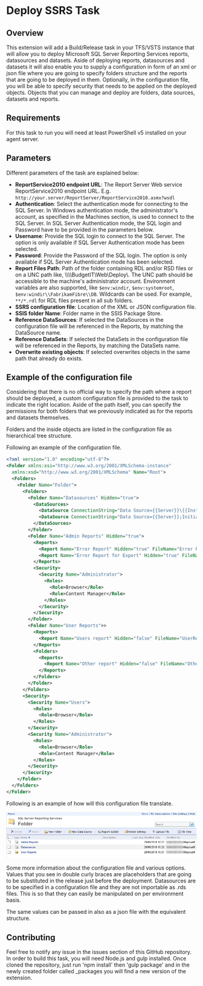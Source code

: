 # Deploy SSRS Task

## Overview

This extension will add a Build/Release task in your TFS/VSTS instance that will allow you to deploy Microsoft SQL Server Reporting Services reports, datasources and datasets.
Aside of deploying reports, datasources and datasets it will also enable you to supply a configuration in form of an xml or json file where you are going to specify folders structure and the reports that are going to be deployed in them. Optionally, in the configuration file, you will be able to specify security that needs to be applied on the deployed objects. Objects that you can manage and deploy are folders, data sources, datasets and reports.

## Requirements

For this task to run you will need at least PowerShell v5 installed on your agent server.

## Parameters

Different parameters of the task are explained below:

* **ReportService2010 endpoint URL**: The Report Server Web service ReportService2010 endpoint URL. E.g. `http://your.server/ReportServer/ReportService2010.asmx?wsdl`
* **Authentication**: Select the authentication mode for connecting to the SQL Server. In Windows authentication mode, the administrator's account, as specified in the Machines section, is used to connect to the SQL Server. In SQL Server Authentication mode, the SQL login and Password have to be provided in the parameters below.
* **Username**:  Provide the SQL login to connect to the SQL Server. The option is only available if SQL Server Authentication mode has been selected.
* **Password**: Provide the Password of the SQL login. The option is only available if SQL Server Authentication mode has been selected.
* **Report Files Path**: Path of the folder containing RDL and/or RSD files or on a UNC path like, \\\\\\\\BudgetIT\\Web\\Deploy\\. The UNC path should be accessible to the machine's administrator account. Environment variables are also supported, like `$env:windir`, `$env:systemroot`, `$env:windir\\FabrikamFibre\\DB`. Wildcards can be used. For example, `**/*.rdl` for RDL files present in all sub folders.
* **SSRS configuration file**: Location of the XML or JSON configuration file.
* **SSIS folder Name**: Folder name in the SSIS Package Store.
* **Reference DataSources**: If selected the DataSources in the configuration file will be referenced in the Reports, by matching the DataSource name.
* **Reference DataSets**: If selected the DataSets in the configuration file will be referenced in the Reports, by matching the DataSets name.
* **Overwrite existing objects**: If selected overwrites objects in the same path that already do exists.

## Example of the configuration file

Considering that there is no official way to specify the path where a report should be deployed, a custom configuration file is provided to the task to indicate the right location.
Aside of the path itself, you can specify the permissions for both folders that we previously indicated as for the reports and datasets themselves.

Folders and the inside objects are listed in the configuration file as hierarchical tree structure.

Following an example of the configuration file.

```xml
<?xml version="1.0" encoding="utf-8"?>
<Folder xmlns:xsi="http://www.w3.org/2001/XMLSchema-instance" 
  xmlns:xsd="http://www.w3.org/2001/XMLSchema" Name="Root">
  <Folders>
    <Folder Name="Folder">
      <Folders>
        <Folder Name="Datasources" Hidden="true">
          <DataSources>
            <DataSource ConnectionString="Data Source={{Server}}\{{Instance}};Initial Catalog=MyDB" Name="MyDB" Extension="SQL" CredentialRetrieval="Integrated" />
            <DataSource ConnectionString="Data Source={{Server}};Initial Catalog=MetaData" Name="MetaData" Extension="SQL" CredentialRetrieval="Store" UserName="user" Password="password" WindowsCredentials="True" />
          </DataSources>
        </Folder>
        <Folder Name="Admin Reports" Hidden="true">
          <Reports>
            <Report Name="Error Report" Hidden="true" FileName="Error Report.rdl" />
            <Report Name="Error Report for Export" Hidden="true" FileName="Error Report for Export.rdl" />
          </Reports>
          <Security>
            <Security Name="Administrator">
              <Roles>
                <Role>Browser</Role>
                <Role>Content Manager</Role>
              </Roles>
            </Security>
          </Security>
        </Folder>
        <Folder Name="User Reports">>
          <Reports>
            <Report Name="Users report" Hidden="false" FileName="UserReport.rdl" />
          </Reports>
          <Folders>
            <Reports>
              <Report Name="Other report" Hidden="false" FileName="OtherReport.rdl" />
            </Reports>
          </Folders>
        </Folder>
      </Folders>
      <Security>
        <Security Name="Users">
          <Roles>
            <Role>Browser</Role>
          </Roles>
        </Security>
        <Security Name="Administrator">
          <Roles>
            <Role>Browser</Role>
            <Role>Content Manager</Role>
          </Roles>
        </Security>
      </Security>
    </Folder>
  </Folders>
</Folder>
```

Following is an example of how will this configuration file translate.

![Example](images\ssrs-deployed.png)

Some more information about the configuration file and various options.
Values that you see in double curly braces are placeholders that are going to be substituted in the release just before the deployment.
Datasources are to be specified in a configuration file and they are not importable as .rds files. This is so that they can easily be manipulated on per environment basis.

The same values can be passed in also as a json file with the equivalent structure.

## Contributing

Feel free to notify any issue in the issues section of this GitHub repository. In order to build this task, you will need Node.js and gulp installed. Once cloned the repository, just run 'npm install' then 'gulp package' and in the newly created folder called _packages you will find a new version of the extension.
